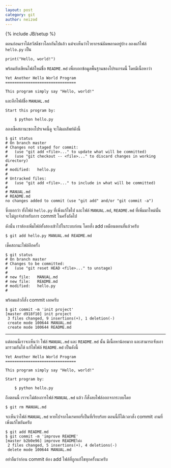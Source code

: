 ```yaml
---
layout: post
category: git
author: neizod
---
```

{% include JB/setup %}

ตอนก่อนเราได้สวัสดีชาวโลกกันไปแล้ว แต่จะเห็นว่าไวยากรณ์ผิดพลาดอยู่บ้าง ลองแก้ไฟล์ `hello.py` เป็น

    print("Hello, world!")

พร้อมกับเขียนไฟล์ใหม่ชื่อ `README.md` เพื่อบอกข้อมูลพื้นฐานของโปรแกรมนี้ โดยมีเนื้อหาว่า

    Yet Another Hello World Program
    ===============================

    This program simply say "Hello, world!"

และอีกไฟล์ชื่อ `MANUAL.md`

    Start this program by:
        
        $ python hello.py

ลองเช็คสถานะของโปรเจคนี้ดู จะได้ผลลัพท์ดังนี้

    $ git status
    # On branch master
    # Changes not staged for commit:
    #   (use "git add <file>..." to update what will be committed)
    #   (use "git checkout -- <file>..." to discard changes in working directory)
    #
    # modified:   hello.py
    #
    # Untracked files:
    #   (use "git add <file>..." to include in what will be committed)
    #
    # MANUAL.md
    # README.md
    no changes added to commit (use "git add" and/or "git commit -a")

ซึ่งบอกว่า ทั้งไฟล์ `hello.py` ที่เพิ่งแก้ไขไป และไฟล์ `MANUAL.md`, `README.md` ที่เพิ่มมาใหม่นั้น จะไม่ถูกจำสำหรับการ commit ในครั้งถัดไป

ดังนั้น เราต้องเพิ่มไฟล์ทั้งสองเข้าไปในระบบก่อน โดยสั่ง add เหมือนตอนที่แล้วครับ

    $ git add hello.py MANUAL.md README.md

เช็คสถานะไฟล์อีกครั้ง

    $ git status
    # On branch master
    # Changes to be committed:
    #   (use "git reset HEAD <file>..." to unstage)
    #
    # new file:   MANUAL.md
    # new file:   README.md
    # modified:   hello.py
    #

พร้อมแล้วก็สั่ง commit เลยครับ

    $ git commit -m 'init project'
    [master d918f10] init project
     3 files changed, 9 insertions(+), 1 deletion(-)
     create mode 100644 MANUAL.md
     create mode 100644 README.md

---

แต่ตอนนี้เราจะเห็นว่า ไฟล์ `MANUAL.md` และ `README.md` นั้น มีเนื้อหาน้อยมาก และสามารถจับเอามารวมกันได้ แก้ไขไฟล์ `README.md` เป็นดังนี้

    Yet Another Hello World Program
    ===============================

    This program simply say "Hello, world!"

    Start program by:

        $ python hello.py

ถึงตอนนี้ เราจะไม่ต้องการไฟล์ `MANUAL.md` แล้ว ก็สั่งลบไฟล์ออกจากระบบโดย

    $ git rm MANUAL.md

จะเห็นว่าไฟล์ `MANUAL.md` หายไปจากไดเรคทอรี่เป็นที่เรียบร้อย ตอนนี้ก็ได้เวลาสั่ง commit งานที่เพิ่งแก้ไขกันครับ

    $ git add README.md
    $ git commit -m 'improve README'
    [master b2b0e96] improve READMEไฟล์
     2 files changed, 5 insertions(+), 4 deletions(-)
     delete mode 100644 MANUAL.md

อย่าลืมว่าก่อน commit ต้อง add ไฟล์ที่ถูกแก้ไขทุกครั้งนะครับ
